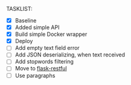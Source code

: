 TASKLIST:
- [x] Baseline
- [x] Added simple API
- [x] Build simple Docker wrapper
- [x] Deploy
- [ ] Add empty text field error
- [ ] Add JSON deserializing, when text received
- [ ] Add stopwords filtering
- [ ] Move to [flask-restful](https://flask-restful.readthedocs.io/en/latest/quickstart.html#resourceful-routing)
- [ ] Use paragraphs
